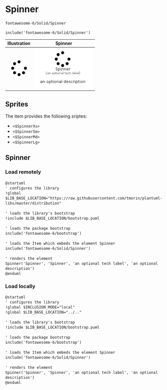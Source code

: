# Spinner


```text
fontawesome-6/Solid/Spinner
```

```text
include('fontawesome-6/Solid/Spinner')
```



| Illustration | Spinner |
| :---: | :---: |
| ![illustration for Illustration](../../fontawesome-6/Solid/Spinner.png) | ![illustration for Spinner](../../fontawesome-6/Solid/Spinner.Local.png) |



## Sprites
The item provides the following sriptes:

- `<$SpinnerXs>`
- `<$SpinnerSm>`
- `<$SpinnerMd>`
- `<$SpinnerLg>`





## Spinner

### Load remotely
```plantuml
@startuml
' configures the library
!global $LIB_BASE_LOCATION="https://raw.githubusercontent.com/tmorin/plantuml-libs/master/distribution"

' loads the library's bootstrap
!include $LIB_BASE_LOCATION/bootstrap.puml

' loads the package bootstrap
include('fontawesome-6/bootstrap')

' loads the Item which embeds the element Spinner
include('fontawesome-6/Solid/Spinner')

' renders the element
Spinner('Spinner', 'Spinner', 'an optional tech label', 'an optional description')
@enduml
```

### Load locally
```plantuml
@startuml
' configures the library
!global $INCLUSION_MODE="local"
!global $LIB_BASE_LOCATION="../.."

' loads the library's bootstrap
!include $LIB_BASE_LOCATION/bootstrap.puml

' loads the package bootstrap
include('fontawesome-6/bootstrap')

' loads the Item which embeds the element Spinner
include('fontawesome-6/Solid/Spinner')

' renders the element
Spinner('Spinner', 'Spinner', 'an optional tech label', 'an optional description')
@enduml
```

